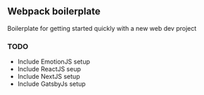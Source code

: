 ## Webpack boilerplate

Boilerplate for getting started quickly with a new web dev project

### TODO

- Include EmotionJS setup
- Include ReactJS seup
- Include NextJS setup
- Include GatsbyJs setup
